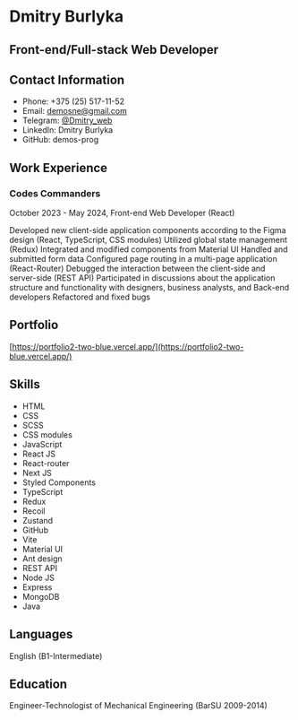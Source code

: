 # Dmitry Burlyka
## Front-end/Full-stack Web Developer

## Contact Information
- Phone: +375 (25) 517-11-52
- Email: demosne@gmail.com
- Telegram: [@Dmitry_web](@Dmitry_web)
- LinkedIn: Dmitry Burlyka
- GitHub: demos-prog

## Work Experience
### Codes Commanders
October 2023 - May 2024, Front-end Web Developer (React)

Developed new client-side application components according to the Figma design (React, TypeScript, CSS modules)
Utilized global state management (Redux)
Integrated and modified components from Material UI
Handled and submitted form data
Configured page routing in a multi-page application (React-Router)
Debugged the interaction between the client-side and server-side (REST API)
Participated in discussions about the application structure and functionality with designers, business analysts, and Back-end developers
Refactored and fixed bugs

## Portfolio
[https://portfolio2-two-blue.vercel.app/](https://portfolio2-two-blue.vercel.app/)

## Skills
- HTML
- CSS
- SCSS
- CSS modules
- JavaScript
- React JS
- React-router
- Next JS
- Styled Components
- TypeScript
- Redux
- Recoil
- Zustand
- GitHub
- Vite
- Material UI
- Ant design
- REST API
- Node JS
- Express
- MongoDB
- Java

## Languages
English (B1-Intermediate)

## Education
Engineer-Technologist of Mechanical Engineering (BarSU 2009-2014)
